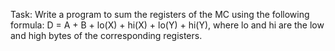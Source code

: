 Task: Write a program to sum the registers of the MC using the following formula: D = A + B + lo(X) + hi(X) + lo(Y) + hi(Y), where lo and hi are the low and high bytes of the corresponding registers.
